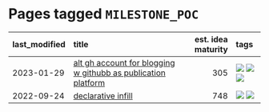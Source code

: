 # Pages tagged `MILESTONE_POC`

|last_modified|title|est. idea maturity|tags
|:---|:---|---:|:---|
|2023-01-29|[alt gh account for blogging w githubb as publication platform](../alt_gh_account_for_blogging.md)|305|[![](https://img.shields.io/badge/tag-MILESTONE_POC-752fd7)](../tags/MILESTONE_POC.md) [![](https://img.shields.io/badge/tag-publication-2b1421)](../tags/publication.md) [![](https://img.shields.io/badge/tag-wip-ff6770)](../tags/wip.md)|
|2022-09-24|[declarative infill](../declarative-infill.md)|748|[![](https://img.shields.io/badge/tag-MILESTONE_POC-752fd7)](../tags/MILESTONE_POC.md) [![](https://img.shields.io/badge/tag-experimental-4bcfd8)](../tags/experimental.md)|